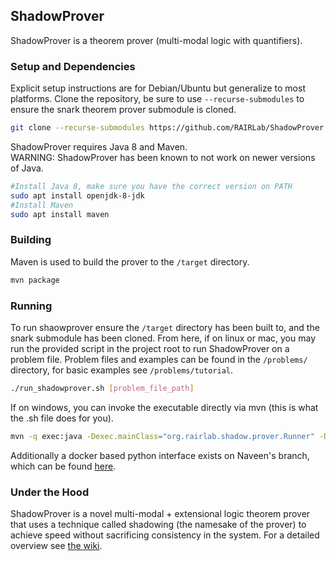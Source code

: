 
## ShadowProver
ShadowProver is a theorem prover (multi-modal logic with quantifiers). 

### Setup and Dependencies    
Explicit setup instructions are for Debian/Ubuntu but generalize to most platforms.
Clone the repository, be sure to use `--recurse-submodules` to ensure the snark theorem prover submodule is cloned.
```bash
git clone --recurse-submodules https://github.com/RAIRLab/ShadowProver.git
```
ShadowProver requires Java 8 and Maven.  
WARNING: ShadowProver has been known to not work on newer versions of Java. 
```bash
#Install Java 8, make sure you have the correct version on PATH
sudo apt install openjdk-8-jdk
#Install Maven
sudo apt install maven
```

### Building
Maven is used to build the prover to the `/target` directory.
```bash
mvn package
```

### Running
To run shaowprover ensure the `/target` directory has been built to, and the snark submodule has been cloned. From here, if on linux or mac, you may run the provided script in the project root to run ShadowProver on a problem file. Problem files and examples can be found in the `/problems/` directory, for basic examples see `/problems/tutorial`.
```bash
./run_shadowprover.sh [problem_file_path]
```
If on windows, you can invoke the executable directly via mvn (this is what the .sh file does for you).
```bash
mvn -q exec:java -Dexec.mainClass="org.rairlab.shadow.prover.Runner" -Dexec.args="[problem_file_path]"
``` 
Additionally a docker based python interface exists on Naveen's branch, which can be found [here](https://github.com/naveensundarg/prover).

### Under the Hood

ShadowProver is a novel multi-modal + extensional logic theorem prover that uses a technique called shadowing (the namesake of the prover) to achieve speed without sacrificing consistency in the system. For a detailed overview
see [the wiki](https://github.com/RAIRLab/ShadowProver/wiki/Old-Readme#under-the-hood).

